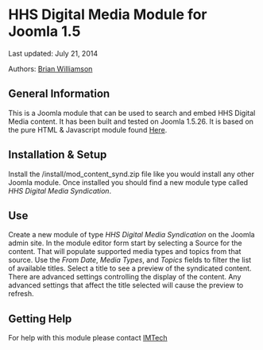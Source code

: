HHS Digital Media Module for Joomla 1.5
================

Last updated: July 21, 2014

Authors: [Brian Williamson](http://www.github.com/bhwilliamson)

## General Information
This is a Joomla module that can be used to search and embed HHS Digital Media content.  It has been built and tested on Joomla 1.5.26.  It is based on the pure HTML & Javascript module found [Here](https://github.com/HHSDigitalMediaAPIPlatform/HHSDigitalMediaModuleHTML).

## Installation & Setup
Install the /install/mod_content_synd.zip file like you would install any other Joomla module.  Once installed you should find a new module type called *HHS Digital Media Syndication*.

## Use
Create a new module of type *HHS Digital Media Syndication* on the Joomla admin site.  In the module editor form start by selecting a Source for the content.  That will populate supported media types and topics from that source.  Use the *From Date*, *Media Types*, and *Topics* fields to filter the list of available titles.  Select a title to see a preview of the syndicated content.  There are advanced settings controlling the display of the content.  Any advanced settings that affect the title selected will cause the preview to refresh.

## Getting Help
For help with this module please contact [IMTech](mailto:imtech@cdc.gov)
